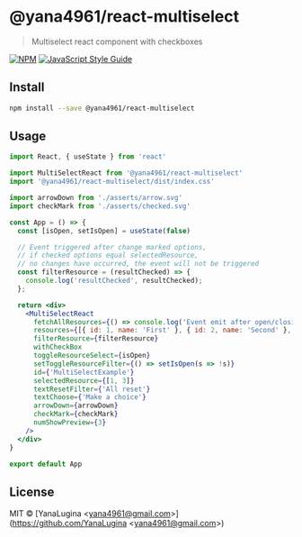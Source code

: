 # @yana4961/react-multiselect

> Multiselect react component with checkboxes

[![NPM](https://img.shields.io/npm/v/@yana4961/react-multiselect.svg)](https://www.npmjs.com/package/@yana4961/react-multiselect) [![JavaScript Style Guide](https://img.shields.io/badge/code_style-standard-brightgreen.svg)](https://standardjs.com)

## Install

```bash
npm install --save @yana4961/react-multiselect
```

## Usage

```jsx
import React, { useState } from 'react'

import MultiSelectReact from '@yana4961/react-multiselect'
import '@yana4961/react-multiselect/dist/index.css'

import arrowDown from './asserts/arrow.svg'
import checkMark from './asserts/checked.svg'

const App = () => {
  const [isOpen, setIsOpen] = useState(false)

  // Event triggered after change marked options,
  // if checked options equal selectedResource,
  // no changes have occurred, the event will not be triggered
  const filterResource = (resultChecked) => {
    console.log('resultChecked', resultChecked);
  };

  return <div>
    <MultiSelectReact
      fetchAllResources={() => console.log('Event emit after open/closing options')}
      resources={[{ id: 1, name: 'First' }, { id: 2, name: 'Second' }, { id: 3, name: 'Third' }, { id: 4, name: 'fourth' }, { id: 5, name: 'fifth' }]}
      filterResource={filterResource}
      withCheckBox
      toggleResourceSelect={isOpen}
      setToggleResourceFilter={() => setIsOpen(s => !s)}
      id={'MultiSelectExample'}
      selectedResource={[1, 3]}
      textResetFilter={'All reset'}
      textChoose={'Make a choice'}
      arrowDown={arrowDown}
      checkMark={checkMark}
      numShowPreview={3}
    />
  </div>
}

export default App

```

## License

MIT © [YanaLugina &lt;yana4961@gmail.com&gt;](https://github.com/YanaLugina &lt;yana4961@gmail.com&gt;)
